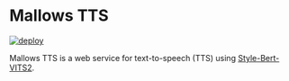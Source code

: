# Mallows TTS

[![deploy](https://github.com/malvaceae/tts.mallows.io/actions/workflows/deploy.yml/badge.svg)](https://github.com/malvaceae/tts.mallows.io/actions/workflows/deploy.yml)

Mallows TTS is a web service for text-to-speech (TTS) using [Style-Bert-VITS2](https://github.com/litagin02/Style-Bert-VITS2).
